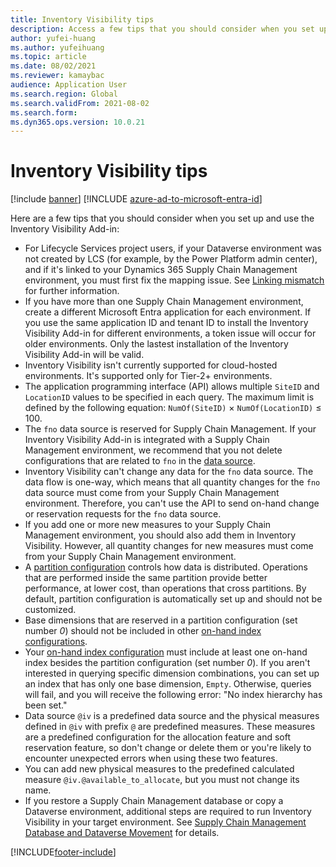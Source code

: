 ```yaml
---
title: Inventory Visibility tips
description: Access a few tips that you should consider when you set up and use the Inventory Visibility Add-in, including tips about Microsoft Entra environments.
author: yufei-huang
ms.author: yufeihuang
ms.topic: article
ms.date: 08/02/2021
ms.reviewer: kamaybac
audience: Application User
ms.search.region: Global
ms.search.validFrom: 2021-08-02
ms.search.form:
ms.dyn365.ops.version: 10.0.21
---
```


# Inventory Visibility tips

[!include [banner](../includes/banner.md)]
[!INCLUDE [azure-ad-to-microsoft-entra-id](../../includes/azure-ad-to-microsoft-entra-id.md)]

Here are a few tips that you should consider when you set up and use the Inventory Visibility Add-in:

- For Lifecycle Services project users, if your Dataverse environment was not created by LCS (for example, by the Power Platform admin center), and if it's linked to your Dynamics 365 Supply Chain Management environment, you must first fix the mapping issue. See [Linking mismatch](../../fin-ops-core/dev-itpro/data-entities/dual-write/lcs-setup.md#linking-mismatch) for further information.
- If you have more than one Supply Chain Management environment, create a different Microsoft Entra application for each environment. If you use the same application ID and tenant ID to install the Inventory Visibility Add-in for different environments, a token issue will occur for older environments. Only the lastest installation of the Inventory Visibility Add-in will be valid.
- Inventory Visibility isn't currently supported for cloud-hosted environments. It's supported only for Tier-2+ environments.
- The application programming interface (API) allows multiple `SiteID` and `LocationID` values to be specified in each query. The maximum limit is defined by the following equation: `NumOf(SiteID)` &times; `NumOf(LocationID)` &le; 100.
- The `fno` data source is reserved for Supply Chain Management. If your Inventory Visibility Add-in is integrated with a Supply Chain Management environment, we recommend that you not delete configurations that are related to `fno` in the [data source](inventory-visibility-configuration.md#data-source-configuration).
- Inventory Visibility can't change any data for the `fno` data source. The data flow is one-way, which means that all quantity changes for the `fno` data source must come from your Supply Chain Management environment. Therefore, you can't use the API to send on-hand change or reservation requests for the `fno` data source.
- If you add one or more new measures to your Supply Chain Management environment, you should also add them in Inventory Visibility. However, all quantity changes for new measures must come from your Supply Chain Management environment.
- A [partition configuration](inventory-visibility-power-platform.md#data-partition) controls how data is distributed. Operations that are performed inside the same partition provide better performance, at lower cost, than operations that cross partitions. By default, partition configuration is automatically set up and should not be customized.
- Base dimensions that are reserved in a partition configuration (set number *0*) should not be included in other [on-hand index configurations](inventory-visibility-power-platform.md#index).
- Your [on-hand index configuration](inventory-visibility-power-platform.md#index) must include at least one on-hand index besides the partition configuration (set number *0*). If you aren't interested in querying specific dimension combinations, you can set up an index that has only one base dimension, `Empty`. Otherwise, queries will fail, and you will receive the following error: "No index hierarchy has been set."
- Data source `@iv` is a predefined data source and the physical measures defined in `@iv` with prefix `@` are predefined measures. These measures are a predefined configuration for the allocation feature and soft reservation feature, so don't change or delete them or you're likely to encounter unexpected errors when using these two features.
- You can add new physical measures to the predefined calculated measure `@iv.@available_to_allocate`, but you must not change its name.
- If you restore a Supply Chain Management database or copy a Dataverse environment, additional steps are required to run Inventory Visibility in your target environment. See [Supply Chain Management Database and Dataverse Movement](inventory-visibility-setup.md#supply-chain-management-database-and-dataverse-movement) for details.

[!INCLUDE[footer-include](../../includes/footer-banner.md)]
